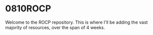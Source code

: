 # 0810ROCP
Welcome to the ROCP repository. This is where I'll be adding the vast majority of resources, over the span of 4 weeks.  
